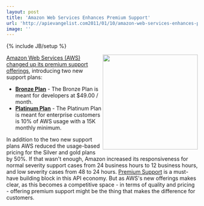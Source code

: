 ```yaml
---
layout: post
title: 'Amazon Web Services Enhances Premium Support'
url: 'http://apievangelist.com2011/01/10/amazon-web-services-enhances-premium-support/'
image: ''
---
```

{% include JB/setup %}
<a href="http://aws.amazon.com/ec2/" target="_blank"><img src="http://kinlane-productions.s3.amazonaws.com/AWS_LOGO_CMYK.jpg"  width="250" align="right" /></a><a href="http://aws.typepad.com/aws/2011/01/aws-premium-support-lower-prices-and-new-plans.html" target="_blank">Amazon Web Services (AWS) changed up its premium support offerings</a>, introducing two new support plans:
<ul >
     <li>
          <a href="http://aws.amazon.com/premiumsupport/"><strong>Bronze Plan</strong></a> - The Bronze Plan is meant for developers at $49.00 / month.
     </li>
     <li>
          <a href="http://aws.amazon.com/premiumsupport/"><strong>Platinum Plan</strong></a> - The Platinum Plan is meant for enterprise customers is 10% of AWS usage with a 15K monthly minimum.
     </li>
</ul>In addition to the two new support plans AWS reduced the usage-based pricing for the Silver and gold plans by 50%.
If that wasn't enough, Amazon increased its responsiveness for normal severity support cases from 24 business hours to 12 business hours, and low severity cases from 48 to 24 hours.
<a href="http://www.apievangelist.com/ecosystem-building-blocks-detail.php?Building_Block_ID=202" target="_blank">Premium Support</a> is a must-have building block in this API economy. But as AWS's new offerings makes clear, as this becomes a competitive space - in terms of quality and pricing - offering premium support might be the thing that makes the difference for customers.
